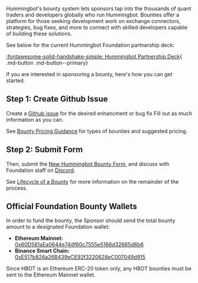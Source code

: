Hummingbot's bounty system lets sponsors tap into the thousands of quant traders and developers globally who run Hummingbot. Bounties offer a platform for those seeking development work on exchange connectors, strategies, bug fixes, and more to connect with skilled developers capable of building these solutions.

See below for the current Hummingbot Foundation partnership deck:

[:fontawesome-solid-handshake-simple: Hummingbot Partnership Deck](/assets/hummingbot_partners_deck.pdf){ .md-button .md-button--primary}

If you are interested in sponsoring a bounty, here's how you can get started.

## Step 1: Create Github Issue

Create a [Github issue](https://github.com/hummingbot/hummingbot/issues/new/choose) for the desired enhancment or bug fix Fill out as much information as you can.

See [Bounty Pricing Guidance](./prices.md) for types of bounties and suggested pricing.

## Step 2: Submit Form

Then, submit the [New Hummingbot Bounty Form](https://forms.gle/sZr86AzP26JyL2fZA), and discuss with Foundation staff on [Discord](https://discord.gg/hummingbot).

See [Lifecycle of a Bounty](./lifecycle.md) for more information on the remainder of the process.

## Official Foundation Bounty Wallets

In order to fund the bounty, the Sponsor should send the total bounty amount to a designated Foundation wallet:

* **Ethereum Mainnet:** [0x60D581aEa0644e74df60c7555e5166d32665d6b6](https://etherscan.io/address/0x60d581aea0644e74df60c7555e5166d32665d6b6)  
* **Binance Smart Chain:** [0xE517b826a26B439eCE92f3220628eC007049d915](https://bscscan.com/address/0xE517b826a26B439eCE92f3220628eC007049d915)

Since HBOT is an Ethereum ERC-20 token only, any HBOT bounties must be sent to the Ethereum Mainnet wallet.

